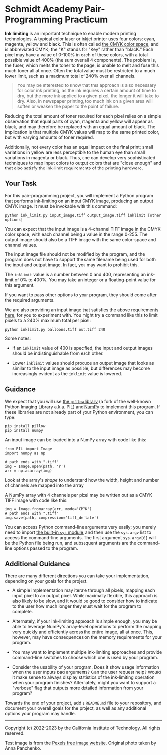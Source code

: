 Schmidt Academy Pair-Programming Practicum
==========================================

**Ink limiting** is an important technique to enable modern printing
technologies.  A typical color laser or inkjet printer uses four colors:  cyan,
magenta, yellow and black.  This is often called
[the CMYK color space](https://en.wikipedia.org/wiki/CMYK_color_model), and is
abbreviated CMYK; the "K" stands for "Key" rather than "blacK."  Each pixel may
have a value of 0-100% in each of these colors, with a total possible value of
400% (the sum over all 4 components).  The problem is, the fuser, which melts
the toner to the page, is unable to melt and fuse this much toner all at once.
Often the total value must be restricted to a much lower limit, such as a
maximum total of 240% over all channels.

> You may be interested to know that this approach is also necessary for color
> ink printing, as the ink requires a certain amount of time to dry, but the
> more ink applied to a given pixel, the longer it will take to dry.  Also, in
> newspaper printing, too much ink on a given area will soften or weaken the
> paper to the point of failure.

Reducing the total amount of toner required for each pixel relies on a simple
observation that equal parts of cyan, magenta and yellow will appear as black,
and may therefore be replaced with an equal amount of black.  The implication
is that multiple CMYK values will map to the same printed color, but with
varying amounts of toner required.

Additionally, not every color has an equal impact on the final print; small
variations in yellow are less perceptible to the human eye than small variations
in magenta or black.  Thus, one can develop very sophisticated techniques to
map input colors to output colors that are "close enough" and that also satisfy
the ink-limit requirements of the printing hardware.

Your Task
---------

For this pair-programming project, you will implement a Python program that
performs ink-limiting on an input CMYK image, producing an output CMYK image.
It must be invokable with this command:

    python ink_limit.py input_image.tiff output_image.tiff inklimit [other options]

You can expect that the input image is a 4-channel TIFF image in the CMYK color
space, with each channel being a value in the range 0-255.  The output image
should also be a TIFF image with the same color-space and channel values.

The input image file should not be modified by the program, and the program
does not have to support the same filename being used for both the input and
output image.  In fact, you may want to prohibit this.

The `inklimit` value is a number between 0 and 400, representing an ink-limit of
0% to 400%.  You may take an integer or a floating-point value for this
argument.

If you want to pass other options to your program, they should come after the
required arguments.

We are also providing an input image that satisfies the above requirements
[here](balloons.tiff), for you to experiment with.  You might try a
command like this to limit pixels to a 240% maximum total per pixel:

    python inklimit.py balloons.tiff out.tiff 240

Some notes:

*   If an `inklimit` value of 400 is specified, the input and output images
    should be indistinguishable from each other.

*   Lower `inklimit` values should produce an output image that looks as
    similar to the input image as possible, but differences may become
    increasingly evident as the `inklimit` value is lowered.

Guidance
--------

We expect that you will use [the `pillow` library](https://pillow.readthedocs.io/en/stable/)
(a fork of the well-known Python Imaging Library a.k.a. PIL) and
[NumPy](https://numpy.org/) to implement this program.  If these libraries are
not already part of your Python environment, you can type:

    pip install pillow
    pip install numpy

An input image can be loaded into a NumPy array with code like this:

    from PIL import Image
    import numpy as np

    # path ends with ".tiff"
    img = Image.open(path, 'r')
    arr = np.asarray(img)

Look at the array's *shape* to understand how the width, height and number of
channels are mapped into the array.

A NumPy array with 4 channels per pixel may be written out as a CMYK TIFF image
with code like this:

    img = Image.fromarray(arr, mode='CMYK')
    # path ends with ".tiff"
    img.save(path, compression='tiff_deflate')

You can access Python command-line arguments very easily; you merely need to
import [the built-in `sys` module](https://docs.python.org/3/library/sys.html),
and then use the `sys.argv` list to access the command-line arguments.  The
first argument `sys.argv[0]` will be the Python file being run, and subsequent
arguments are the command-line options passed to the program.

Additional Guidance
-------------------

There are many different directions you can take your implementation, depending
on your goals for the project.

*   A simple implementation may iterate through all pixels, mapping each input
    pixel to an output pixel.  While maximally flexible, this approach is also
    likely to be slow, and it would be good to consider how to indicate to the
    user how much longer they must wait for the program to complete.

*   Alternately, if your ink-limiting approach is simple enough, you may be
    able to leverage NumPy's array-level operations to perform the mapping
    very quickly and efficiently across the entire image, all at once.  This,
    however, may have consequences on the memory requirements for your program.

*   You may want to implement multiple ink-limiting approaches and provide
    command-line switches to choose which one is used by your program.

*   Consider the usability of your program.  Does it show usage information
    when the user inputs bad arguments?  Can the user request help?  Would it
    make sense to always display statistics of the ink-limiting operation
    when your program finishes?  Alternately, might you want to support a
    "verbose" flag that outputs more detailed information from your program?

Towards the end of your project, add a `README.md` file to your repository,
and document your overall goals for the project, as well as any additional
options your program may handle.

----

Copyright (c) 2022-2023 by the California Institute of Technology.
All rights reserved.

Test image is from the [Pexels free image website](https://www.pexels.com/photo/portriat-of-a-woman-in-a-dress-lying-in-a-meadow-12652637/).  Original photo taken by Anna Panchenko.

